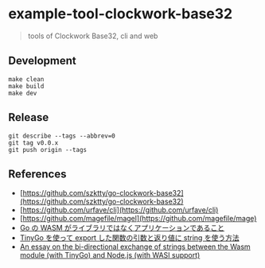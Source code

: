 # example-tool-clockwork-base32

> tools of Clockwork Base32, cli and web

## Development

```shellscript
make clean
make build
make dev
```

## Release

```shellscript
git describe --tags --abbrev=0
git tag v0.0.x
git push origin --tags
```

## References

- [https://github.com/szktty/go-clockwork-base32](https://github.com/szktty/go-clockwork-base32)
- [https://github.com/urfave/cli](https://github.com/urfave/cli)
- [https://github.com/magefile/magel](https://github.com/magefile/mage)
- [Go の WASM がライブラリではなくアプリケーションであること](https://www.kabuku.co.jp/developers/annoying-go-wasm)
- [TinyGo を使って export した関数の引数と返り値に string を使う方法](https://kajindowsxp.com/go-tinygo-webassembly-string/)
- [An essay on the bi-directional exchange of strings between the Wasm module (with TinyGo) and Node.js (with WASI support)](https://www.wasm.builders/k33g_org/an-essay-on-the-bi-directional-exchange-of-strings-between-the-wasm-module-with-tinygo-and-nodejs-with-wasi-support-3i9h)
